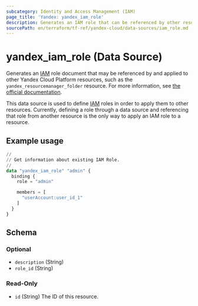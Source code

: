 ```yaml
---
subcategory: Identity and Access Management (IAM)
page_title: 'Yandex: yandex_iam_role'
description: Generates an IAM role that can be referenced by other resources, applying the role to them.
sourcePath: en/terraform/tf-ref/yandex-cloud/data-sources/iam_role.md
---
```


# yandex_iam_role (Data Source)

Generates an [IAM](https://yandex.cloud/docs/iam/) role document that may be referenced by and applied to other Yandex Cloud Platform resources, such as the `yandex_resourcemanager_folder` resource. For more information, see [the official documentation](https://yandex.cloud/docs/iam/concepts/access-control/roles).

This data source is used to define [IAM](https://yandex.cloud/docs/iam/) roles in order to apply them to other resources. Currently, defining a role through a data source and referencing that role from another resource is the only way to apply an IAM role to a resource.

## Example usage

```terraform
//
// Get information about existing IAM Role.
//
data "yandex_iam_role" "admin" {
  binding {
    role = "admin"

    members = [
      "userAccount:user_id_1"
    ]
  }
}
```

<!-- schema generated by tfplugindocs -->
## Schema

### Optional

- `description` (String)
- `role_id` (String)

### Read-Only

- `id` (String) The ID of this resource.
